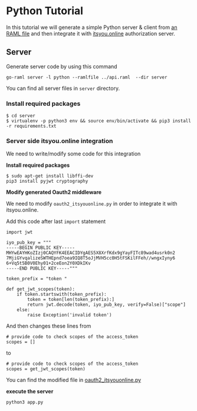 # Python Tutorial

In this tutorial we will generate a simple Python server & client from [an RAML file](../api.raml) and then integrate it
with [itsyou.online](https://www.itsyou.online/) authorization server.


## Server

Generate server code by using this command

```
go-raml server -l python --ramlfile ../api.raml  --dir server
```

You can find all server files in `server` directory.

### Install required packages

```
$ cd server
$ virtualenv -p python3 env && source env/bin/activate && pip3 install -r requirements.txt
```

### Server side itsyou.online integration

We need to write/modify some code for this integration

**Install required packages**

```
$ sudo apt-get install libffi-dev
pip3 install pyjwt cryptography
```

**Modify generated Oauth2 middleware**

We need to modify `oauth2_itsyouonline.py` in order to integrate it with itsyou.online.

Add this code after last `import` statement

```
import jwt

iyo_pub_key = """
-----BEGIN PUBLIC KEY-----
MHYwEAYHKoZIzj0CAQYFK4EEACIDYgAES5X8XrfKdx9gYayFITc89wad4usrk0n2
7MjiGYvqalizeSWTHEpnd7oea9IQ8T5oJjMVH5cc0H5tFSKilFFeh//wngxIyny6
6+Vq5t5B0V0Ehy01+2ceEon2Y0XDkIKv
-----END PUBLIC KEY-----"""

token_prefix = "token "

def get_jwt_scopes(token):
    if token.startswith(token_prefix):
        token = token[len(token_prefix):]
        return jwt.decode(token, iyo_pub_key, verify=False)["scope"]
    else:
        raise Exception('invalid token')

```

And then changes these lines from
```
# provide code to check scopes of the access_token
scopes = []
```

to

```
# provide code to check scopes of the access_token
scopes = get_jwt_scopes(token)
```

You can find the modified file in [oauth2_itsyouonline.py](./server/oauth2_itsyouonline.py)

**execute the server**

```python3 app.py```
